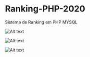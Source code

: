 # Ranking-PHP-2020
Sistema de Ranking em PHP MYSQL


![Alt text](../../blob/master/repository/logo.JPG?raw=true "Optional Title")

![Alt text](../../blob/master/repository/painel.JPG?raw=true "Optional Title")

![Alt text](../../blob/master/repository/cadastro.JPG?raw=true "Optional Title")
